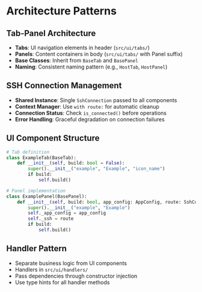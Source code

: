 # Architecture Patterns

## Tab-Panel Architecture
- **Tabs**: UI navigation elements in header (`src/ui/tabs/`)
- **Panels**: Content containers in body (`src/ui/tabs/` with Panel suffix)
- **Base Classes**: Inherit from `BaseTab` and `BasePanel`
- **Naming**: Consistent naming pattern (e.g., `HostTab`, `HostPanel`)

## SSH Connection Management
- **Shared Instance**: Single `SshConnection` passed to all components
- **Context Manager**: Use `with route:` for automatic cleanup
- **Connection Status**: Check `is_connected()` before operations
- **Error Handling**: Graceful degradation on connection failures

## UI Component Structure
```python
# Tab definition
class ExampleTab(BaseTab):
    def __init__(self, build: bool = False):
        super().__init__("example", "Example", "icon_name")
        if build:
            self.build()

# Panel implementation  
class ExamplePanel(BasePanel):
    def __init__(self, build: bool, app_config: AppConfig, route: SshConnection):
        super().__init__("example", "Example")
        self._app_config = app_config
        self._ssh = route
        if build:
            self.build()
```

## Handler Pattern
- Separate business logic from UI components
- Handlers in `src/ui/handlers/`
- Pass dependencies through constructor injection
- Use type hints for all handler methods
